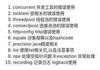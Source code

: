 1. concurrent  并发工具的错误使用
2. locktest 锁相关的错误使用 
3. threadpool  线程池的错误使用
3. connectpool  连接池池的错误使用
4. httpconfig  http错误使用
5. equals    对象相等以及hashcode  
6. precision  java精度相关
7. list  使用list相关坑,以及注意事项
8. npe  处理空指针问题
9.exception 异常处理
10. recordlog 记录日志 logback使用

